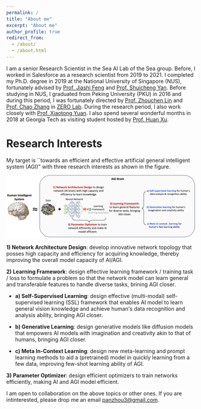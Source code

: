 ```yaml
---
permalink: /
title: "About me"
excerpt: "About me"
author_profile: true
redirect_from: 
  - /about/
  - /about.html
---
```



I am a senior Research Scientist in the Sea AI Lab of the Sea group. Before, I worked in Salesforce as a research scientist from 2019 to 2021.  I completed my Ph.D. degree in 2019 at the National University of Singapore (NUS), fortunately advised by <a href="https://sites.google.com/site/jshfeng/">Prof. Jiashi Feng</a> and <a href="https://www.ece.nus.edu.sg/stfpage/eleyans/"> Prof. Shuicheng Yan</a>. Before studying in NUS, I graduated from Peking University (PKU) in 2016 and during this period, I was fortunately directed by <a href="http://www.cis.pku.edu.cn/faculty/vision/zlin/zlin.htm"> Prof. Zhouchen Lin</a> and <a href="http://www.cis.pku.edu.cn/faculty/vision/zhangchao/zhangchao.htm"> Prof. Chao Zhang</a> in <a href="https://zero-lab-pku.github.io/"> ZERO Lab</a>. During the research period, I also work closely with <a href="https://sites.google.com/site/xtyuan1980/"> Prof. Xiaotong Yuan</a>. I also spend several wonderful months in 2018 at Georgia Tech as visiting student hosted by <a href="https://sites.gatech.edu/huan-xu/"> Prof. Huan Xu</a>. 
			


Research Interests
======
My target is ``towards an efficient and effective artificial general intelligent system (AGI)” with three research interests as shown in the figure.

![Editing a markdown file for a talk](/images/research.png)


**1)	Network Architecture Design**: develop innovative network topology that posses high capacity and efficiency for acquiring knowledge, thereby improving the overall model capacity of AI/AGI.

**2)	Learning Framework**: design effective learning framework / training task / loss to formulate a problem so that the network model can learn general and transferable features to handle diverse tasks, brining AGI closer. 

  * **a) Self-Supervised Learning**: design effective (multi-modal) self-supervised learning (SSL) framework that enables AI model to learn general vision knowledge and achieve human's data recognition and analysis ability, bringing AGI closer.

  * **b) Generative Learning**: design generative models like diffusion models that empowers AI models with imagination and creativity akin to that of humans, bringing AGI closer. 

  * **c) Meta In-Context Learning**: design new meta-learning and prompt learning methods to aid a (pretrained) model in quickly learning from a few data, improving few-shot learning ability of AGI. 

**3)	Parameter Optimizer**: design efficient optimizers to train networks efficiently, making AI and AGI model efficient.

I am open to collaboration on the above topics or other ones. If you are intinterested, please drop me an email panzhou3@gmail.com. 
